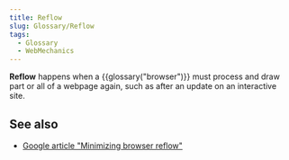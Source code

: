 ```yaml
---
title: Reflow
slug: Glossary/Reflow
tags:
  - Glossary
  - WebMechanics
---
```

<p><strong>Reflow</strong> happens when a {{glossary("browser")}} must process and draw part or all of a webpage again, such as after an update on an interactive site.</p>

<h2 id="see_also">See also</h2>

<ul>
 <li><a href="https://developers.google.com/speed/articles/reflow">Google article "Minimizing browser reflow"</a></li>
</ul>
